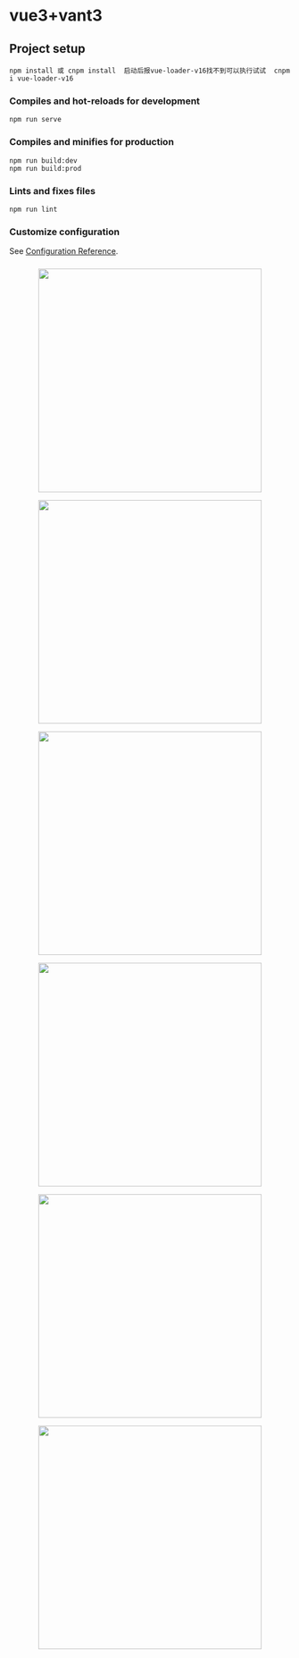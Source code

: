<!--
 * @Author: your name
 * @Date: 2021-04-11 19:02:56
 * @LastEditTime: 2021-05-08 08:01:24
 * @LastEditors: Please set LastEditors
 * @Description: In User Settings Edit
 * @FilePath: \vue3-vant3-h5\README.md
-->
# vue3+vant3

## Project setup
```
npm install 或 cnpm install  启动后报vue-loader-v16找不到可以执行试试  cnpm i vue-loader-v16
```

### Compiles and hot-reloads for development
```
npm run serve
```

### Compiles and minifies for production
```
npm run build:dev
npm run build:prod
```

### Lints and fixes files
```
npm run lint
```

### Customize configuration
See [Configuration Reference](https://cli.vuejs.org/config/).

###
<p align="center">
  <img width="400" src="https://qiniu.lanlianjiu.xyz/home.jpeg">
</p>

<p align="center">
  <img width="400" src="https://qiniu.lanlianjiu.xyz/%E5%88%86%E7%B1%BB.jpeg">
</p>

<p align="center">
  <img width="400" src="https://qiniu.lanlianjiu.xyz/%E8%B4%AD%E7%89%A9%E8%BD%A6.jpeg">
</p>

<p align="center">
  <img width="400" src="https://qiniu.lanlianjiu.xyz/%E6%88%91%E7%9A%84.jpeg">
</p>

<p align="center">
  <img width="400" src="https://qiniu.lanlianjiu.xyz/%E5%9C%B0%E5%9D%801.jpeg">
</p>

<p align="center">
  <img width="400" src="https://qiniu.lanlianjiu.xyz/%E5%9C%B0%E5%9D%80%E4%BA%8C.jpeg">
</p>
